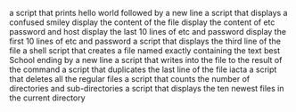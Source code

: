 a script that prints hello world followed by a new line
a script that displays a confused smiley
display the content of the file
display the content of etc password and host
display the last 10 lines of etc and password
display the first 10 lines of etc and password 
a script that displays the third line of the file
a shell script that creates a file named exactly containing the text best School ending by a new line
a script that writes into the file to the result of the command
a script that duplicates the last line of the file iacta
a script that deletes all the regular files
a script that counts the number of directories and sub-directories
a script that displays the ten newest files in the current directory 
